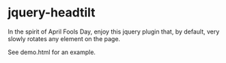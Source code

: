 jquery-headtilt
===============

In the spirit of April Fools Day, enjoy this jquery plugin that, by default, very slowly rotates any element on the page.

See demo.html for an example.